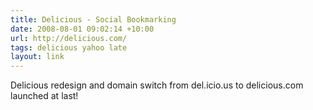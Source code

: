 ```yaml
---
title: Delicious - Social Bookmarking
date: 2008-08-01 09:02:14 +10:00
url: http://delicious.com/
tags: delicious yahoo late
layout: link
---
```

Delicious redesign and domain switch from del.icio.us to delicious.com launched at last!
